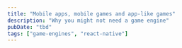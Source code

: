 ```yaml
---
title: "Mobile apps, mobile games and app-like games"
description: "Why you might not need a game engine"
pubDate: "tbd"
tags: ["game-engines", "react-native"]
---
```

